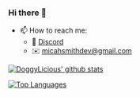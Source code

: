 ### Hi there 👋
- 📫 How to reach me: 
  - 💬 [Discord](https://discord.gg/HEB4ZWZ)
  - ✉️ [micahsmithdev@gmail.com](mailto:micahsmithdev@gmail.com)

[![DoggyLicious' github stats](https://github-readme-stats.vercel.app/api?username=micahsmith-dev&count_private=true&show_icons=true&theme=radical&hide_rank=false)](https://github.com/anuraghazra/github-readme-stats)

[![Top Languages](https://github-readme-stats.vercel.app/api/top-langs/?username=micahsmith-dev)](https://github.com/anuraghazra/github-readme-stats)
